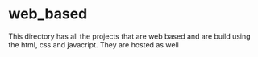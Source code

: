 # web_based
This directory has all the projects that are web based and are build using the html, css and javacript. They are hosted as well 
